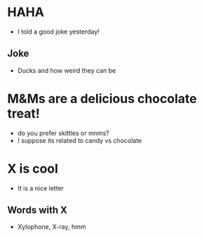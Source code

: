 # HAHA
- I told a good joke yesterday!

## Joke
- Ducks and how weird they can be

# M&Ms are a delicious chocolate treat!
- do you prefer skittles or mnms?
- I suppose its related to candy vs chocolate

# X is cool
- It is a nice letter

## Words with X
- Xylophone, X-ray, hmm
